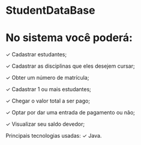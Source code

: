 # StudentDataBase

# **No sistema você poderá:**

✓ Cadastrar estudantes;

✓ Cadastrar as disciplinas que eles desejem cursar;

✓ Obter um número de matrícula;

✓ Cadastrar 1 ou mais estudantes;

✓ Chegar o valor total a ser pago;

✓ Optar por dar uma entrada de pagamento ou não;

✓ Visualizar seu saldo devedor;












Principais tecnologias usadas:
✓ Java.
